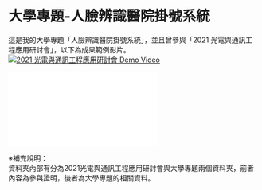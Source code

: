 # 大學專題-人臉辨識醫院掛號系統
這是我的大學專題「人臉辨識醫院掛號系統」，並且曾參與「2021 光電與通訊工程應用研討會」，以下為成果範例影片。  
[![2021 光電與通訊工程應用研討會 Demo Video](https://img.youtube.com/vi/<影片ID>/0.jpg)](https://youtu.be/bxXc2Fgy8Dw)  

![專題海報](Capstone-Project/大學專題/海報.pdf)
  
※補充說明：  
資料夾內部有分為2021光電與通訊工程應用研討會與大學專題兩個資料夾，前者內容為參與證明，後者為大學專題的相關資料。
